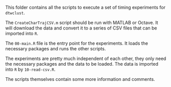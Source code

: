This folder contains all the scripts to execute a set of timing experiments for `dtwclust`.

The `CreateCharTrajCSV.m` script should be run with MATLAB or Octave.
It will download the data and convert it to a series of CSV files that can be imported into `R`.

The `00-main.R` file is the entry point for the experiments.
It loads the necessary packages and runs the other scripts.

The experiments are pretty much independent of each other,
they only need the necessary packages and the data to be loaded.
The data is imported into `R` by `10-read-csv.R`.

The scripts themselves contain some more information and comments.
